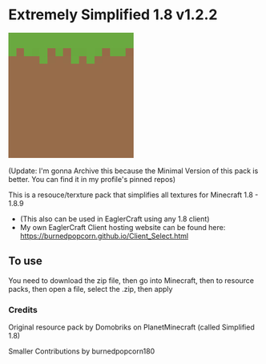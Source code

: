# Extremely Simplified 1.8 v1.2.2

![alt text](https://github.com/burnedpopcorn/Extremely-Simpifed-1.8/blob/main/pack.png?raw=true)

(Update: I'm gonna Archive this because the Minimal Version of this pack is better. You can find it in my profile's pinned repos)

This is a resouce/terxture pack that simplifies all textures for Minecraft 1.8 - 1.8.9
- (This also can be used in EaglerCraft using any 1.8 client)
- My own EaglerCraft Client hosting website can be found here:
https://burnedpopcorn.github.io/Client_Select.html

## To use

You need to download the zip file, then go into Minecraft, then to resource packs, then open a file, select the .zip, then apply

### Credits
Original resource pack by Domobriks on PlanetMinecraft (called Simplified 1.8)

Smaller Contributions by burnedpopcorn180
